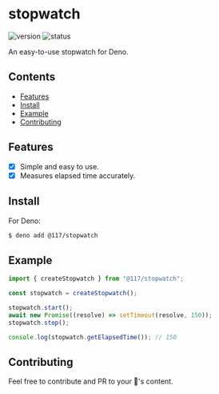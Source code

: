 # stopwatch

![version](https://img.shields.io/jsr/v/%40117/stopwatch?style=flat-square&color=%23ff51bc&label=version)
![status](https://img.shields.io/github/actions/workflow/status/117/stopwatch/deploy.yml?style=flat-square)

An easy-to-use stopwatch for Deno.

## Contents

- [Features](#features)
- [Install](#install)
- [Example](#example)
- [Contributing](#contributing)

## Features

- [x] Simple and easy to use.
- [x] Measures elapsed time accurately.

## Install

For Deno:

```sh
$ deno add @117/stopwatch
```

## Example

```ts
import { createStopwatch } from "@117/stopwatch";

const stopwatch = createStopwatch();

stopwatch.start();
await new Promise((resolve) => setTimeout(resolve, 150));
stopwatch.stop();

console.log(stopwatch.getElapsedTime()); // 150
```

## Contributing

Feel free to contribute and PR to your 💖's content.

